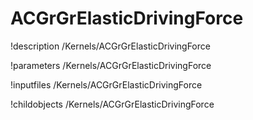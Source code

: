 <!-- MOOSE Documentation Stub: Remove this when content is added. -->

# ACGrGrElasticDrivingForce
!description /Kernels/ACGrGrElasticDrivingForce

!parameters /Kernels/ACGrGrElasticDrivingForce

!inputfiles /Kernels/ACGrGrElasticDrivingForce

!childobjects /Kernels/ACGrGrElasticDrivingForce
